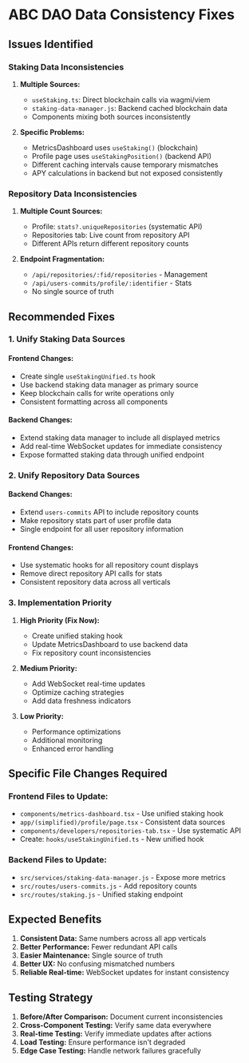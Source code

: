 # ABC DAO Data Consistency Fixes

## Issues Identified

### **Staking Data Inconsistencies**

1. **Multiple Sources:**
   - `useStaking.ts`: Direct blockchain calls via wagmi/viem
   - `staking-data-manager.js`: Backend cached blockchain data
   - Components mixing both sources inconsistently

2. **Specific Problems:**
   - MetricsDashboard uses `useStaking()` (blockchain)
   - Profile page uses `useStakingPosition()` (backend API)
   - Different caching intervals cause temporary mismatches
   - APY calculations in backend but not exposed consistently

### **Repository Data Inconsistencies**

1. **Multiple Count Sources:**
   - Profile: `stats?.uniqueRepositories` (systematic API)
   - Repositories tab: Live count from repository API
   - Different APIs return different repository counts

2. **Endpoint Fragmentation:**
   - `/api/repositories/:fid/repositories` - Management
   - `/api/users-commits/profile/:identifier` - Stats
   - No single source of truth

## **Recommended Fixes**

### **1. Unify Staking Data Sources**

#### Frontend Changes:
- Create single `useStakingUnified.ts` hook
- Use backend staking data manager as primary source
- Keep blockchain calls for write operations only
- Consistent formatting across all components

#### Backend Changes:
- Extend staking data manager to include all displayed metrics
- Add real-time WebSocket updates for immediate consistency
- Expose formatted staking data through unified endpoint

### **2. Unify Repository Data Sources**

#### Backend Changes:
- Extend `users-commits` API to include repository counts
- Make repository stats part of user profile data
- Single endpoint for all user repository information

#### Frontend Changes:
- Use systematic hooks for all repository count displays
- Remove direct repository API calls for stats
- Consistent repository data across all verticals

### **3. Implementation Priority**

1. **High Priority (Fix Now):**
   - Create unified staking hook
   - Update MetricsDashboard to use backend data
   - Fix repository count inconsistencies

2. **Medium Priority:**
   - Add WebSocket real-time updates
   - Optimize caching strategies
   - Add data freshness indicators

3. **Low Priority:**
   - Performance optimizations
   - Additional monitoring
   - Enhanced error handling

## **Specific File Changes Required**

### Frontend Files to Update:
- `components/metrics-dashboard.tsx` - Use unified staking hook
- `app/(simplified)/profile/page.tsx` - Consistent data sources
- `components/developers/repositories-tab.tsx` - Use systematic API
- Create: `hooks/useStakingUnified.ts` - New unified hook

### Backend Files to Update:
- `src/services/staking-data-manager.js` - Expose more metrics
- `src/routes/users-commits.js` - Add repository counts
- `src/routes/staking.js` - Unified staking endpoint

## **Expected Benefits**

1. **Consistent Data:** Same numbers across all app verticals
2. **Better Performance:** Fewer redundant API calls
3. **Easier Maintenance:** Single source of truth
4. **Better UX:** No confusing mismatched numbers
5. **Reliable Real-time:** WebSocket updates for instant consistency

## **Testing Strategy**

1. **Before/After Comparison:** Document current inconsistencies
2. **Cross-Component Testing:** Verify same data everywhere
3. **Real-time Testing:** Verify immediate updates after actions
4. **Load Testing:** Ensure performance isn't degraded
5. **Edge Case Testing:** Handle network failures gracefully